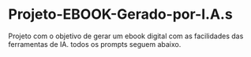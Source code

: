 # Projeto-EBOOK-Gerado-por-I.A.s
Projeto com o objetivo de gerar um ebook digital com as facilidades das ferramentas de IA. todos os prompts seguem abaixo.
